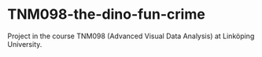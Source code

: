 # TNM098-the-dino-fun-crime
Project in the course TNM098 (Advanced Visual Data Analysis) at Linköping University.

